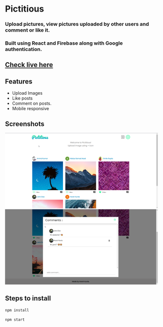 # Pictitious
### Upload pictures, view pictures uploaded by other users and comment or like it.
### Built using React and Firebase along with Google authentication.

## [Check live here](https://pictitious.netlify.app/)

## Features
- Upload Images
- Like posts
- Comment on posts.
- Mobile responsive

## Screenshots
![Home](https://github.com/HarshKunte/Pictitious/blob/master/readme%20images/image1.png)
![Comments](https://github.com/HarshKunte/Pictitious/blob/master/readme%20images/iamge2.png)

## Steps to install
`npm install`

`npm start`


